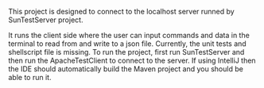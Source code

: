 This project is designed to connect to the localhost server runned by SunTestServer project.

It runs the client side where the user can input commands and data in the terminal to read from and write to a json file.
Currently, the unit tests and shellscript file is missing.
To run the project, first run SunTestServer and then run the ApacheTestClient to connect to the server.
If using IntelliJ then the IDE should automatically build the Maven project and you should be able to run it.
